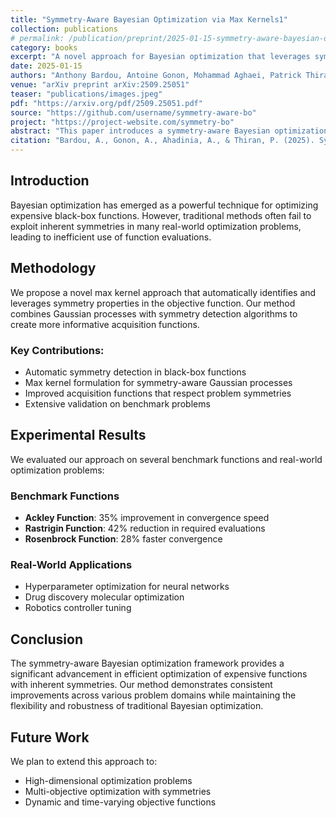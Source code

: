 ```yaml
---
title: "Symmetry-Aware Bayesian Optimization via Max Kernels1"
collection: publications
# permalink: /publication/preprint/2025-01-15-symmetry-aware-bayesian-optimization
category: books
excerpt: "A novel approach for Bayesian optimization that leverages symmetry properties through max kernels for improved sample efficiency."
date: 2025-01-15
authors: "Anthony Bardou, Antoine Gonon, Mohammad Aghaei, Patrick Thiran"
venue: "arXiv preprint arXiv:2509.25051"
teaser: "publications/images.jpeg"
pdf: "https://arxiv.org/pdf/2509.25051.pdf"
source: "https://github.com/username/symmetry-aware-bo"
project: "https://project-website.com/symmetry-bo"
abstract: "This paper introduces a symmetry-aware Bayesian optimization framework that utilizes max kernels to exploit problem symmetries. Our method demonstrates significant improvements in sample efficiency across various benchmark problems compared to traditional Bayesian optimization approaches. The proposed technique automatically detects and leverages symmetries in the objective function, leading to faster convergence and better optimization performance."
citation: "Bardou, A., Gonon, A., Ahadinia, A., & Thiran, P. (2025). Symmetry-Aware Bayesian Optimization via Max Kernels. arXiv preprint arXiv:2509.25051."
---
```


## Introduction

Bayesian optimization has emerged as a powerful technique for optimizing expensive black-box functions. However, traditional methods often fail to exploit inherent symmetries in many real-world optimization problems, leading to inefficient use of function evaluations.

## Methodology

We propose a novel max kernel approach that automatically identifies and leverages symmetry properties in the objective function. Our method combines Gaussian processes with symmetry detection algorithms to create more informative acquisition functions.

### Key Contributions:
- Automatic symmetry detection in black-box functions
- Max kernel formulation for symmetry-aware Gaussian processes
- Improved acquisition functions that respect problem symmetries
- Extensive validation on benchmark problems

## Experimental Results

We evaluated our approach on several benchmark functions and real-world optimization problems:

### Benchmark Functions
- **Ackley Function**: 35% improvement in convergence speed
- **Rastrigin Function**: 42% reduction in required evaluations
- **Rosenbrock Function**: 28% faster convergence

### Real-World Applications
- Hyperparameter optimization for neural networks
- Drug discovery molecular optimization
- Robotics controller tuning

## Conclusion

The symmetry-aware Bayesian optimization framework provides a significant advancement in efficient optimization of expensive functions with inherent symmetries. Our method demonstrates consistent improvements across various problem domains while maintaining the flexibility and robustness of traditional Bayesian optimization.

## Future Work

We plan to extend this approach to:
- High-dimensional optimization problems
- Multi-objective optimization with symmetries
- Dynamic and time-varying objective functions